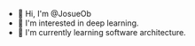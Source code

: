- 👋 Hi, I'm @JosueOb
- 👀 I'm interested in deep learning.
- 🌱 I'm currently learning software architecture.

<!---
JosueOb/JosueOb is a ✨ special ✨ repository because its `README.md` (this file) appears on your GitHub profile.
You can click the Preview link to take a look at your changes.
--->
